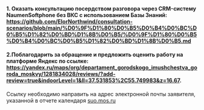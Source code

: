 #### 1. Оказать консультацию посердством разговора через CRM-систему NaumenSoftphone без ВКС с использованием Базы Знаний: https://github.com/ElorNorthwind/consultation-scenarios/blob/main/%D0%9F%D1%80%D0%B5%D0%B4%D0%BC%D0%B5%D1%82%D0%BD%D1%8B%D0%B5/%D0%9F%D1%80%D0%B5%D0%B4%D0%BC%D0%B5%D1%82%D0%BD%D1%8B%D0%B5.md
#### 2.Поблагодарить за обращение и предложить оценить работу на платформе Яндекс по ссылке: https://yandex.ru/maps/org/departament_gorodskogo_imushchestva_goroda_moskvy/1281834028/reviews/?add-review=true&indoorLevel=1&ll=37.531853%2C55.749983&z=16.67.
Ссылку необходимо направить на адрес электронной почты заявителя, указанной в отчете календаря [suo.mos.ru](https://suo.mos.ru/qms/login)

